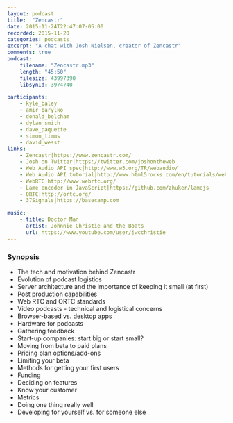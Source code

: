 ```yaml
---
layout: podcast
title:  "Zencastr"
date: 2015-11-24T22:47:07-05:00
recorded: 2015-11-20
categories: podcasts
excerpt: "A chat with Josh Nielsen, creator of Zencastr"
comments: true
podcast:
    filename: "Zencastr.mp3"
    length: "45:50"
    filesize: 43997390
    libsynId: 3974740

participants:
    - kyle_baley
    - amir_barylko
    - donald_belcham
    - dylan_smith
    - dave_paquette
    - simon_timms
    - david_wesst
links:
    - Zencastr|https://www.zencastr.com/
    - Josh on Twitter|https://twitter.com/joshontheweb
    - Web Audio API spec|http://www.w3.org/TR/webaudio/
    - Web Audio API tutorial|http://www.html5rocks.com/en/tutorials/webaudio/intro/
    - WebRTC|http://www.webrtc.org/
    - Lame encoder in JavaScript|https://github.com/zhuker/lamejs
    - ORTC|http://ortc.org/
    - 37Signals|https://basecamp.com

music:
    - title: Doctor Man
      artist: Johnnie Christie and the Boats
      url: https://www.youtube.com/user/jwcchristie
---
```


### Synopsis

* The tech and motivation behind Zencastr
* Evolution of podcast logistics
* Server architecture and the importance of keeping it small (at first)
* Post production capabilities
* Web RTC and ORTC standards
* Video podcasts - technical and logistical concerns
* Browser-based vs. desktop apps
* Hardware for podcasts
* Gathering feedback
* Start-up companies: start big or start small?
* Moving from beta to paid plans
* Pricing plan options/add-ons
* Limiting your beta
* Methods for getting your first users
* Funding
* Deciding on features
* Know your customer
* Metrics
* Doing one thing really well
* Developing for yourself vs. for someone else
